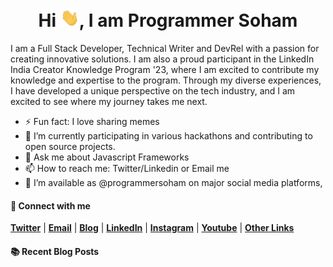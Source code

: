 
<!--
**programmersoham/programmersoham** is a ✨ _special_ ✨ repository because its `README.md` (this file) appears on your GitHub profile.

Here are some ideas to get you started:

-  working on ...
 ...
- 👯 I’m looking to collaborate on ...
- 🤔 I’m looking for help with ...


- 😄 Pronouns: ...

-->



<h1 align="center">Hi <img src="https://raw.githubusercontent.com/ABSphreak/ABSphreak/master/gifs/Hi.gif" width="30px">, I am Programmer Soham </h1>
I am a Full Stack Developer, Technical Writer and DevRel with a passion for creating innovative solutions.  I am also a proud participant in the LinkedIn India Creator Knowledge Program '23, where I am excited to contribute my knowledge and expertise to the program. Through my diverse experiences, I have developed a unique perspective on the tech industry, and I am excited to see where my journey takes me next.

 - ⚡ Fun fact: I love sharing memes
 - 🔭 I’m currently participating in various hackathons and contributing to open source projects.
 -  💬 Ask me about Javascript Frameworks
 -  📫 How to reach me: Twitter/Linkedin or Email me
 -   🌱 I’m available as @programmersoham on major social media platforms,


#### :call_me_hand: Connect with me
[__Twitter__](https://twitter.com/programmersoham) | [__Email__](mailto:contact@programmersoham.tech) | [__Blog__](https://programmersoham.tech) | [__LinkedIn__](https://www.linkedin.com/in/programmersoham.tech/) | [__Instagram__](https://instagram.com/programmersoham) | [__Youtube__](https://youtube.com/@programmersoham) | [__Other Links__](https://linktr.ee/programmersoham)

#### :books: Recent Blog Posts
<!-- BLOGPOSTS:START -->


<!-- BLOGPOSTS:END -->
